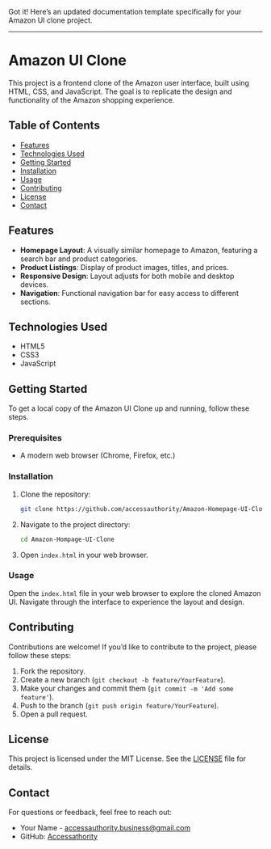 Got it! Here’s an updated documentation template specifically for your Amazon UI clone project. 

---

# Amazon UI Clone

This project is a frontend clone of the Amazon user interface, built using HTML, CSS, and JavaScript. The goal is to replicate the design and functionality of the Amazon shopping experience.

## Table of Contents

- [Features](#features)
- [Technologies Used](#technologies-used)
- [Getting Started](#getting-started)
- [Installation](#installation)
- [Usage](#usage)
- [Contributing](#contributing)
- [License](#license)
- [Contact](#contact)

## Features

- **Homepage Layout**: A visually similar homepage to Amazon, featuring a search bar and product categories.
- **Product Listings**: Display of product images, titles, and prices.
- **Responsive Design**: Layout adjusts for both mobile and desktop devices.
- **Navigation**: Functional navigation bar for easy access to different sections.

## Technologies Used

- HTML5
- CSS3
- JavaScript

## Getting Started

To get a local copy of the Amazon UI Clone up and running, follow these steps.

### Prerequisites

- A modern web browser (Chrome, Firefox, etc.)

### Installation

1. Clone the repository:
   ```bash
   git clone https://github.com/accessauthority/Amazon-Homepage-UI-Clone.git
   ```

2. Navigate to the project directory:
   ```bash
   cd Amazon-Hompage-UI-Clone
   ```

3. Open `index.html` in your web browser.

### Usage

Open the `index.html` file in your web browser to explore the cloned Amazon UI. Navigate through the interface to experience the layout and design.

## Contributing

Contributions are welcome! If you’d like to contribute to the project, please follow these steps:

1. Fork the repository.
2. Create a new branch (`git checkout -b feature/YourFeature`).
3. Make your changes and commit them (`git commit -m 'Add some feature'`).
4. Push to the branch (`git push origin feature/YourFeature`).
5. Open a pull request.

## License

This project is licensed under the MIT License. See the [LICENSE](LICENSE) file for details.

## Contact

For questions or feedback, feel free to reach out:

- Your Name - [accessauthority.business@gmail.com](accessauthority.business@gmail.com)
- GitHub: [Accessathority](https://github.com/accessauthority)
